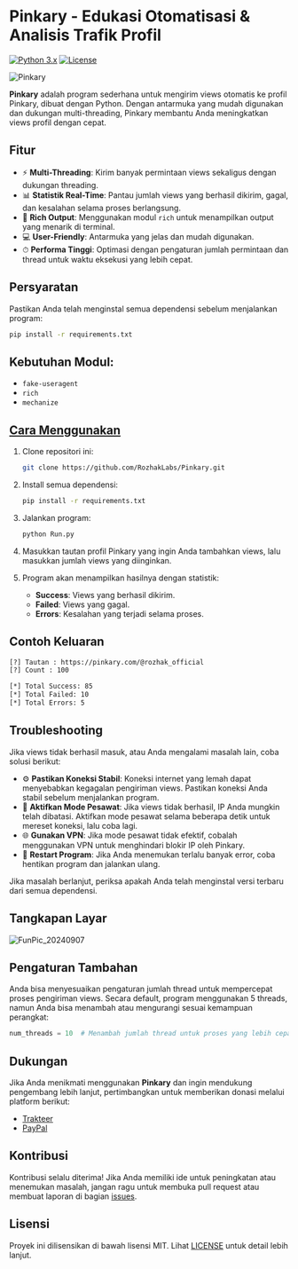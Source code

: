 # Pinkary - Edukasi Otomatisasi & Analisis Trafik Profil

[![Python 3.x](https://img.shields.io/badge/Python-3.x-blue.svg)](https://www.python.org/)
[![License](https://img.shields.io/badge/License-MIT-green.svg)](https://opensource.org/licenses/MIT)

![Pinkary](https://github.com/user-attachments/assets/58dda515-7cb6-4578-9a9c-b9c11b7b72dd)

**Pinkary** adalah program sederhana untuk mengirim views otomatis ke profil Pinkary, dibuat dengan Python. Dengan antarmuka yang mudah digunakan dan dukungan multi-threading, Pinkary membantu Anda meningkatkan views profil dengan cepat.

## Fitur

- ⚡ **Multi-Threading**: Kirim banyak permintaan views sekaligus dengan dukungan threading.
- 📊 **Statistik Real-Time**: Pantau jumlah views yang berhasil dikirim, gagal, dan kesalahan selama proses berlangsung.
- 🎨 **Rich Output**: Menggunakan modul `rich` untuk menampilkan output yang menarik di terminal.
- 💻 **User-Friendly**: Antarmuka yang jelas dan mudah digunakan.
- ⏱ **Performa Tinggi**: Optimasi dengan pengaturan jumlah permintaan dan thread untuk waktu eksekusi yang lebih cepat.

## Persyaratan

Pastikan Anda telah menginstal semua dependensi sebelum menjalankan program:

```bash
pip install -r requirements.txt
```

## Kebutuhan Modul:

- `fake-useragent`
- `rich`
- `mechanize`

## [Cara Menggunakan](https://youtu.be/SjTtGyQjhMY)

1. Clone repositori ini:
   
   ```bash
   git clone https://github.com/RozhakLabs/Pinkary.git
   ```
2. Install semua dependensi:
   
   ```bash
   pip install -r requirements.txt
   ```
3. Jalankan program:
   
   ```bash
   python Run.py
   ```
4. Masukkan tautan profil Pinkary yang ingin Anda tambahkan views, lalu masukkan jumlah views yang diinginkan.
5. Program akan menampilkan hasilnya dengan statistik:
   - **Success**: Views yang berhasil dikirim.
   - **Failed**: Views yang gagal.
   - **Errors**: Kesalahan yang terjadi selama proses.

## Contoh Keluaran

```bash
[?] Tautan : https://pinkary.com/@rozhak_official
[?] Count : 100

[*] Total Success: 85
[*] Total Failed: 10
[*] Total Errors: 5
```

## Troubleshooting

Jika views tidak berhasil masuk, atau Anda mengalami masalah lain, coba solusi berikut:

- ⚙️ **Pastikan Koneksi Stabil**: Koneksi internet yang lemah dapat menyebabkan kegagalan pengiriman views. Pastikan koneksi Anda stabil sebelum menjalankan program.
- 🔄 **Aktifkan Mode Pesawat**: Jika views tidak berhasil, IP Anda mungkin telah dibatasi. Aktifkan mode pesawat selama beberapa detik untuk mereset koneksi, lalu coba lagi.
- 🌐 **Gunakan VPN**: Jika mode pesawat tidak efektif, cobalah menggunakan VPN untuk menghindari blokir IP oleh Pinkary.
- 🔄 **Restart Program**: Jika Anda menemukan terlalu banyak error, coba hentikan program dan jalankan ulang.

Jika masalah berlanjut, periksa apakah Anda telah menginstal versi terbaru dari semua dependensi.

## Tangkapan Layar

![FunPic_20240907](https://github.com/user-attachments/assets/68a77dce-3c34-4f1c-b55d-541b57cf840f)

## Pengaturan Tambahan

Anda bisa menyesuaikan pengaturan jumlah thread untuk mempercepat proses pengiriman views. Secara default, program menggunakan 5 threads, namun Anda bisa menambah atau mengurangi sesuai kemampuan perangkat:

```python
num_threads = 10  # Menambah jumlah thread untuk proses yang lebih cepat
```

## Dukungan

Jika Anda menikmati menggunakan **Pinkary** dan ingin mendukung pengembang lebih lanjut, pertimbangkan untuk memberikan donasi melalui platform berikut:

- [Trakteer](https://trakteer.id/rozhak_official/tip)
- [PayPal](https://paypal.me/rozhak9)

## Kontribusi

Kontribusi selalu diterima! Jika Anda memiliki ide untuk peningkatan atau menemukan masalah, jangan ragu untuk membuka pull request atau membuat laporan di bagian [issues](https://github.com/RozhakLabs/Pinkary/issues).

## Lisensi

Proyek ini dilisensikan di bawah lisensi MIT. Lihat [LICENSE](LICENSE) untuk detail lebih lanjut.